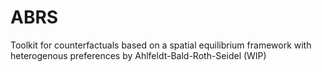 # ABRS
Toolkit for counterfactuals based on a spatial equilibrium framework with heterogenous preferences by Ahlfeldt-Bald-Roth-Seidel (WIP)
